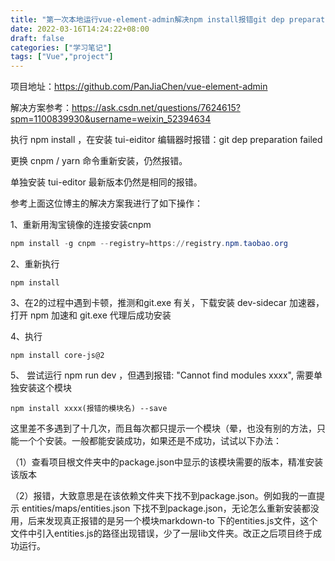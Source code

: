 ```yaml
---
title: "第一次本地运行vue-element-admin解决npm install报错git dep preparation failed"
date: 2022-03-16T14:24:22+08:00
draft: false
categories: ["学习笔记"]
tags: ["Vue","project"]
---
```


项目地址：https://github.com/PanJiaChen/vue-element-admin

解决方案参考：https://ask.csdn.net/questions/7624615?spm=1100839930&username=weixin_52394634

执行 npm install ，在安装 tui-eiditor 编辑器时报错：git dep preparation failed

更换 cnpm / yarn 命令重新安装，仍然报错。

单独安装 tui-editor 最新版本仍然是相同的报错。

参考上面这位博主的解决方案我进行了如下操作：

1、重新用淘宝镜像的连接安装cnpm

```powershell
npm install -g cnpm --registry=https://registry.npm.taobao.org
```

2、重新执行 

```
npm install
```

3、在2的过程中遇到卡顿，推测和git.exe 有关，下载安装 dev-sidecar 加速器，打开 npm 加速和 git.exe 代理后成功安装

4、执行 

```
npm install core-js@2
```

5、 尝试运行 npm run dev ，但遇到报错: "Cannot find modules xxxx", 需要单独安装这个模块 

```
npm install xxxx(报错的模块名) --save
```

这里差不多遇到了十几次，而且每次都只提示一个模块（晕，也没有别的方法，只能一个个安装。一般都能安装成功，如果还是不成功，试试以下办法：

（1）查看项目根文件夹中的package.json中显示的该模块需要的版本，精准安装该版本

（2）报错，大致意思是在该依赖文件夹下找不到package.json。例如我的一直提示 entities/maps/entities.json 下找不到package.json，无论怎么重新安装都没用，后来发现真正报错的是另一个模块markdown-to 下的entities.js文件，这个文件中引入entities.js的路径出现错误，少了一层lib文件夹。改正之后项目终于成功运行。

